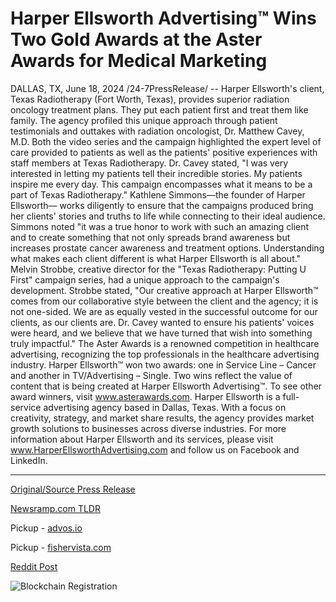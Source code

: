 # Harper Ellsworth Advertising™ Wins Two Gold Awards at the Aster Awards for Medical Marketing

DALLAS, TX, June 18, 2024 /24-7PressRelease/ -- Harper Ellsworth's client, Texas Radiotherapy (Fort Worth, Texas), provides superior radiation oncology treatment plans. They put each patient first and treat them like family. The agency profiled this unique approach through patient testimonials and outtakes with radiation oncologist, Dr. Matthew Cavey, M.D.   Both the video series and the campaign highlighted the expert level of care provided to patients as well as the patients' positive experiences with staff members at Texas Radiotherapy.   Dr. Cavey stated, "I was very interested in letting my patients tell their incredible stories. My patients inspire me every day. This campaign encompasses what it means to be a part of Texas Radiotherapy."   Kathlene Simmons––the founder of Harper Ellsworth–– works diligently to ensure that the campaigns produced bring her clients' stories and truths to life while connecting to their ideal audience. Simmons noted "it was a true honor to work with such an amazing client and to create something that not only spreads brand awareness but increases prostate cancer awareness and treatment options. Understanding what makes each client different is what Harper Ellsworth is all about."  Melvin Strobbe, creative director for the "Texas Radiotherapy: Putting U First" campaign series, had a unique approach to the campaign's development. Strobbe stated, "Our creative approach at Harper Ellsworth™ comes from our collaborative style between the client and the agency; it is not one-sided. We are as equally vested in the successful outcome for our clients, as our clients are. Dr. Cavey wanted to ensure his patients' voices were heard, and we believe that we have turned that wish into something truly impactful."  The Aster Awards is a renowned competition in healthcare advertising, recognizing the top professionals in the healthcare advertising industry. Harper Ellsworth™ won two awards: one in Service Line – Cancer and another in TV/Advertising – Single. Two wins reflect the value of content that is being created at Harper Ellsworth Advertising™. To see other award winners, visit www.asterawards.com.  Harper Ellsworth is a full-service advertising agency based in Dallas, Texas. With a focus on creativity, strategy, and market share results, the agency provides market growth solutions to businesses across diverse industries.  For more information about Harper Ellsworth and its services, please visit www.HarperEllsworthAdvertising.com and follow us on Facebook and LinkedIn. 

---

[Original/Source Press Release](https://www.24-7pressrelease.com/press-release/511736/harper-ellsworth-advertising-wins-two-gold-awards-at-the-aster-awards-for-medical-marketing)
                    

[Newsramp.com TLDR](https://newsramp.com/curated-news/texas-radiotherapy-campaign-wins-awards-for-patient-centric-approach/ad0ddc22944415b7721c6ed13d7964fa) 


Pickup - [advos.io](https://advos.io/en/harper-ellsworth-advertisingtm-wins-two-gold-awards-at-the-aster-awards-for-medical-marketing/20244227)

Pickup - [fishervista.com](https://fishervista.com/en/harper-ellsworth-advertisingtm-triumphs-with-two-gold-awards-at-aster-awards-for-medical-marketing/20244227)
 



[Reddit Post](https://www.reddit.com/r/AwardsAndRecognition/comments/1dikuzr/texas_radiotherapy_campaign_wins_awards_for/) 



![Blockchain Registration](https://cdn.newsramp.app/24-7PressRelease/qrcode/246/18/kissafQ8.webp)